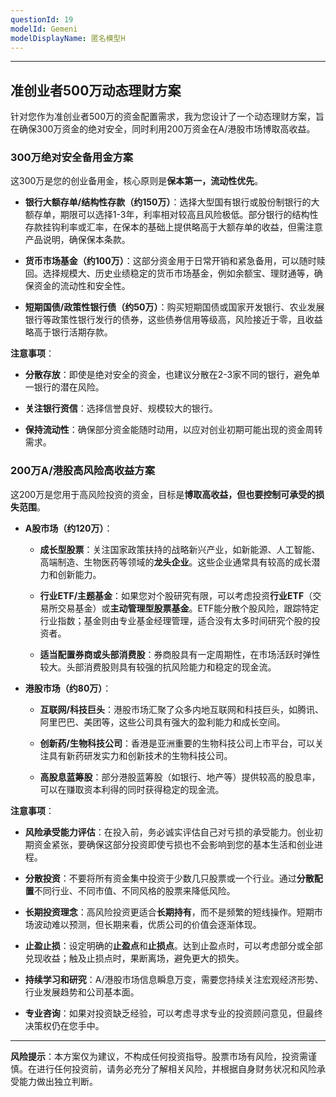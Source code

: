 ```yaml
---
questionId: 19
modelId: Gemeni
modelDisplayName: 匿名模型H
---
```

---

## 准创业者500万动态理财方案

针对您作为准创业者500万的资金配置需求，我为您设计了一个动态理财方案，旨在确保300万资金的绝对安全，同时利用200万资金在A/港股市场博取高收益。

### 300万绝对安全备用金方案

这300万是您的创业备用金，核心原则是**保本第一，流动性优先**。

- **银行大额存单/结构性存款（约150万）**：选择大型国有银行或股份制银行的大额存单，期限可以选择1-3年，利率相对较高且风险极低。部分银行的结构性存款挂钩利率或汇率，在保本的基础上提供略高于大额存单的收益，但需注意产品说明，确保保本条款。
    
- **货币市场基金（约100万）**：这部分资金用于日常开销和紧急备用，可以随时赎回。选择规模大、历史业绩稳定的货币市场基金，例如余额宝、理财通等，确保资金的流动性和安全性。
    
- **短期国债/政策性银行债（约50万）**：购买短期国债或国家开发银行、农业发展银行等政策性银行发行的债券，这些债券信用等级高，风险接近于零，且收益略高于银行活期存款。
    

**注意事项**：

- **分散存放**：即使是绝对安全的资金，也建议分散在2-3家不同的银行，避免单一银行的潜在风险。
    
- **关注银行资信**：选择信誉良好、规模较大的银行。
    
- **保持流动性**：确保部分资金能随时动用，以应对创业初期可能出现的资金周转需求。
    

### 200万A/港股高风险高收益方案

这200万是您用于高风险投资的资金，目标是**博取高收益，但也要控制可承受的损失范围**。

- **A股市场（约120万）**：
    
    - **成长型股票**：关注国家政策扶持的战略新兴产业，如新能源、人工智能、高端制造、生物医药等领域的**龙头企业**。这些企业通常具有较高的成长潜力和创新能力。
        
    - **行业ETF/主题基金**：如果您对个股研究有限，可以考虑投资**行业ETF**（交易所交易基金）或**主动管理型股票基金**。ETF能分散个股风险，跟踪特定行业指数；基金则由专业基金经理管理，适合没有太多时间研究个股的投资者。
        
    - **适当配置券商或头部消费股**：券商股具有一定周期性，在市场活跃时弹性较大。头部消费股则具有较强的抗风险能力和稳定的现金流。
        
- **港股市场（约80万）**：
    
    - **互联网/科技巨头**：港股市场汇聚了众多内地互联网和科技巨头，如腾讯、阿里巴巴、美团等，这些公司具有强大的盈利能力和成长空间。
        
    - **创新药/生物科技公司**：香港是亚洲重要的生物科技公司上市平台，可以关注具有新药研发实力和创新技术的生物科技公司。
        
    - **高股息蓝筹股**：部分港股蓝筹股（如银行、地产等）提供较高的股息率，可以在赚取资本利得的同时获得稳定的现金流。
        

**注意事项**：

- **风险承受能力评估**：在投入前，务必诚实评估自己对亏损的承受能力。创业初期资金紧张，要确保这部分投资即使亏损也不会影响到您的基本生活和创业进程。
    
- **分散投资**：不要将所有资金集中投资于少数几只股票或一个行业。通过**分散配置**不同行业、不同市值、不同风格的股票来降低风险。
    
- **长期投资理念**：高风险投资更适合**长期持有**，而不是频繁的短线操作。短期市场波动难以预测，但长期来看，优质公司的价值会逐渐体现。
    
- **止盈止损**：设定明确的**止盈点**和**止损点**。达到止盈点时，可以考虑部分或全部兑现收益；触及止损点时，果断离场，避免更大的损失。
    
- **持续学习和研究**：A/港股市场信息瞬息万变，需要您持续关注宏观经济形势、行业发展趋势和公司基本面。
    
- **专业咨询**：如果对投资缺乏经验，可以考虑寻求专业的投资顾问意见，但最终决策权仍在您手中。
    

---

**风险提示**：本方案仅为建议，不构成任何投资指导。股票市场有风险，投资需谨慎。在进行任何投资前，请务必充分了解相关风险，并根据自身财务状况和风险承受能力做出独立判断。